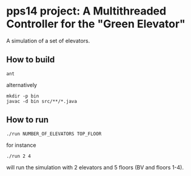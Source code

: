 # pps14 project: A Multithreaded Controller for the "Green Elevator"

A simulation of a set of elevators.

## How to build

    ant

alternatively

    mkdir -p bin
    javac -d bin src/**/*.java

## How to run

    ./run NUMBER_OF_ELEVATORS TOP_FLOOR

for instance

    ./run 2 4

will run the simulation with 2 elevators and 5 floors (BV and floors 1-4).
